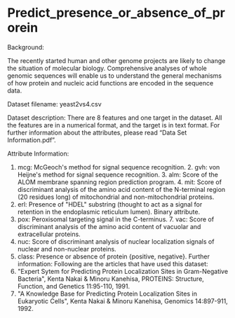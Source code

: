 # Predict_presence_or_absence_of_prorein

Background:

The recently started human and other genome projects are likely to change the situation of molecular biology. Comprehensive analyses of whole genomic sequences will enable us to understand the general mechanisms of how protein and nucleic acid functions are encoded in the sequence data. 

Dataset filename: yeast2vs4.csv 

Dataset description: There are 8 features and one target in the dataset. All the features are in a numerical format, and the target is in text format. For further information about the attributes, please read “Data Set Information.pdf”.

Attribute Information:
1. mcg: McGeoch's method for signal sequence recognition. 2. gvh: von Heijne's method for signal sequence recognition. 3. alm: Score of the ALOM membrane spanning region prediction program. 4. mit: Score of discriminant analysis of the amino acid content of the N-terminal region (20 residues long) of mitochondrial and non-mitochondrial proteins.
5. erl: Presence of "HDEL" substring (thought to act as a signal for retention in the endoplasmic reticulum lumen). Binary attribute.
6. pox: Peroxisomal targeting signal in the C-terminus. 7. vac: Score of discriminant analysis of the amino acid content of vacuolar and extracellular proteins.
8. nuc: Score of discriminant analysis of nuclear localization signals of nuclear and non-nuclear proteins.
9. class: Presence or absence of protein {positive, negative}.
Further information: Following are the articles that have used this dataset:
1. "Expert Sytem for Predicting Protein Localization Sites in Gram-Negative Bacteria", Kenta Nakai & Minoru Kanehisa, PROTEINS: Structure, Function, and Genetics 11:95-110, 1991.
2. "A Knowledge Base for Predicting Protein Localization Sites in Eukaryotic Cells", Kenta Nakai & Minoru Kanehisa, Genomics 14:897-911, 1992.
